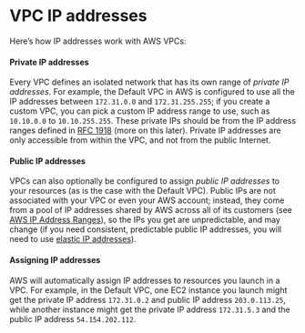 # VPC IP addresses

Here’s how IP addresses work with AWS VPCs:

<div className="dlist">

#### Private IP addresses

Every VPC defines an isolated network that has its own range of _private IP addresses_. For example, the Default VPC
in AWS is configured to use all the IP addresses between `172.31.0.0` and `172.31.255.255`; if you create a custom
VPC, you can pick a custom IP address range to use, such as `10.10.0.0` to `10.10.255.255`. These private IPs should
be from the IP address ranges defined in [RFC 1918](http://www.faqs.org/rfcs/rfc1918.html) (more on this later).
Private IP addresses are only accessible from within the VPC, and not from the public Internet.

#### Public IP addresses

VPCs can also optionally be configured to assign _public IP addresses_ to your resources (as is the case with the
Default VPC). Public IPs are not associated with your VPC or even your AWS account; instead, they come from a pool of
IP addresses shared by AWS across all of its customers
(see [AWS IP Address Ranges](https://docs.aws.amazon.com/general/latest/gr/aws-ip-ranges.html)), so the IPs you get are
unpredictable, and may change (if you need consistent, predictable public IP addresses, you will need to use
[elastic IP addresses](https://docs.aws.amazon.com/AWSEC2/latest/UserGuide/elastic-ip-addresses-eip.html)).

#### Assigning IP addresses

AWS will automatically assign IP addresses to resources you launch in a VPC. For example, in the Default VPC,
one EC2 instance you launch might get the private IP address `172.31.0.2` and public IP address `203.0.113.25`,
while another instance might get the private IP address `172.31.5.3` and the public IP address `54.154.202.112`.

</div>


<!-- ##DOCS-SOURCER-START
{"sourcePlugin":"Local File Copier","hash":"9bbf0955ec269211f268d40559149a83"}
##DOCS-SOURCER-END -->
